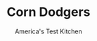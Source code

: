 ---
layout: ../../layouts/MarkdownPostLayout.astro
title: Corn Dodgers
author: America's Test Kitchen
pubDate: 2023-03-15
description: "These easy-to-make cornmeal cakes were popular with Civil War soldiers and pioneers heading West. Unfortunately, most recipes yield dense, gritty, and hard-as-a-brick cakes. We wanted to bring this corn bread into the 21st century and improve both flavor and texture."
image_url: https://res.cloudinary.com/hksqkdlah/image/upload/ar_1:1,c_fill,dpr_2.0,f_auto,fl_lossy.progressive.strip_profile,g_faces:auto,q_auto:low,w_344/5558_sfs-fm07-opn-4c-corndodgers2-02-1-291543
tags: ["Side Dishes","Breads","Snacks","Cook's Country TV","Cookbook Collection"]
calories: 2704
protein: 1
carbohydrates: 14
fats: 
fiber: 
ingredients: ["1 tablespoon, corn oil (or vegetable oil)","2 cups, yellow cornmeal","1 1/2 tablespoons, sugar","1/2 teaspoon, baking soda","1/2 teaspoon, salt","2 cups, water, plus extra for forming dodgers","1 cup, buttermilk","1 tablespoon, unsalted butter","2 teaspoons, baking powder","1 , large egg","8 tablespoons, unsalted butter, softened","1/4 cup, honey","1/8 teaspoon, salt"]
serves: 24
time: "1¼ hours"
instructions: ["For the corn dodgers: Adjust oven rack to middle position and heat oven to 400 degrees. Spread oil on rimmed baking sheet.","Whisk cornmeal, sugar, baking soda, and salt in medium bowl. Heat water, buttermilk, and butter in large saucepan over medium-high heat until just simmering. In slow, steady stream, whisk cornmeal mixture into liquid. Reduce heat to medium-low and cook until mixture begins to bubble, about 6 minutes. Remove from heat and cool until warm, about 10 minutes.","Whisk baking powder and egg in small bowl, then stir into cornmeal mixture. Fill medium bowl with tap water. Scoop out 1/4 cup mixture and, using wet hands, form into 4 by 1 1/2-inch loaf shape. Place on prepared baking sheet and repeat with remaining mixture, spacing dodgers about 1/2 inch apart. Bake until deep brown on bottom and golden brown on top, rotating pan halfway through baking, 25 to 30 minutes. Transfer corn dodgers to rack to cool.","For the honey butter: Meanwhile, mix all ingredients in medium bowl until smooth. Serve corn dodgers, split open, with honey butter. (Corn dodgers can be refrigerated for up to 2 days; reheat on baking sheet in 350-degree oven.)"]
nutrition: ["40 mg Potassium","65 mg Phosphorus","43 mg Calcium","6 mg Magnesium","129 mg Sodium","5 g Fat","1 g Monounsaturated","19 mg Cholesterol","2 g Saturated","23 µg Folic acid","5 µg Folate (food)","4 g Sugars","33 g Water","14 g Carbs","45 µg Folate equivalent (total)","1 g Protein","42 µg Vitamin A","112 kcal Energy","3 g Sugars, added","2704 calories"]
notes: "Corn dodgers go great with fried chicken, catfish, chili, or barbecue. The honey butter is an optional (but great) final touch. Maple butter and maple syrup are other traditional accompaniments."
---
